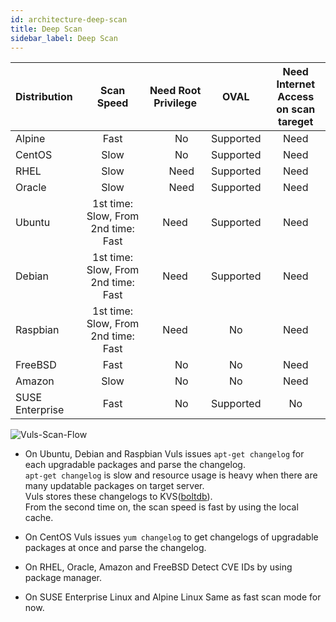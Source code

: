 ```yaml
---
id: architecture-deep-scan
title: Deep Scan
sidebar_label: Deep Scan
---
```



| Distribution|                        Scan Speed |       Need Root Privilege |      OVAL | Need Internet Access <br>on scan tareget|
|:------------|:---------------------------------:|:-------------------------:|:---------:|:---------------------------------------:|
| Alpine      |                              Fast |　                      No | Supported |                                    Need |
| CentOS      |                              Slow |　                      No | Supported |                                    Need |
| RHEL        |                              Slow |　                    Need | Supported |                                    Need |
| Oracle      |                              Slow |　                    Need | Supported |                                    Need |
| Ubuntu      |1st time: Slow, From 2nd time: Fast|                      Need | Supported |                                    Need |
| Debian      |1st time: Slow, From 2nd time: Fast|                      Need | Supported |                                    Need |
| Raspbian    |1st time: Slow, From 2nd time: Fast|                      Need |        No |                                    Need |
| FreeBSD     |                              Fast |　                      No |        No |                                    Need |
| Amazon      |                              Slow |　                      No |        No |                                    Need |
| SUSE Enterprise |                          Fast |　                      No |  Supported |                                     No |


![Vuls-Scan-Flow](/vuls/img/docs/vuls-scan-flow.png)



- On Ubuntu, Debian and Raspbian
Vuls issues `apt-get changelog` for each upgradable packages and parse the changelog.  
`apt-get changelog` is slow and resource usage is heavy when there are many updatable packages on target server.   
Vuls stores these changelogs to KVS([boltdb](https://github.com/boltdb/bolt)).  
From the second time on, the scan speed is fast by using the local cache.

- On CentOS
Vuls issues `yum changelog` to get changelogs of upgradable packages at once and parse the changelog.  

- On RHEL, Oracle, Amazon and FreeBSD
Detect CVE IDs by using package manager.

- On SUSE Enterprise Linux and Alpine Linux
Same as fast scan mode for now.

